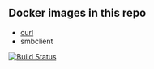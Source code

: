 ## Docker images in this repo

- [curl](curl/)
- smbclient

[![Build Status](https://cloud.drone.io/api/badges/Codebreaker101/docker-images/status.svg)](https://cloud.drone.io/Codebreaker101/docker-images)
